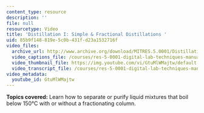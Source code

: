 ```yaml
---
content_type: resource
description: ''
file: null
resourcetype: Video
title: 'Distillation I: Simple & Fractional Distillations '
uid: 85b9f148-819e-5c0b-431f-d23a1532716f
video_files:
  archive_url: http://www.archive.org/download/MITRES.5.0001/DistillationI_MitDigitalLabTechniquesManual.mp4
  video_captions_file: /courses/res-5-0001-digital-lab-techniques-manual-spring-2007/01d8fd8c3c1355bd84a1cceaeb792635_GtuMlWMajtw.vtt
  video_thumbnail_file: https://img.youtube.com/vi/GtuMlWMajtw/default.jpg
  video_transcript_file: /courses/res-5-0001-digital-lab-techniques-manual-spring-2007/e5c70455310f147ba02fdd948461be64_GtuMlWMajtw.pdf
video_metadata:
  youtube_id: GtuMlWMajtw
---
```


**Topics covered:** Learn how to separate or purify liquid mixtures that boil below 150°C with or without a fractionating column.